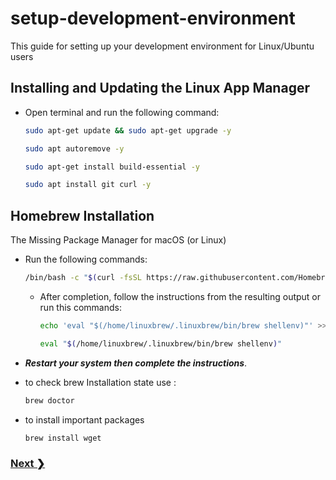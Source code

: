 # setup-development-environment

This guide for setting up your development environment for Linux/Ubuntu users

## Installing and Updating the Linux App Manager

- Open terminal and run the following command:

  ```bash
  sudo apt-get update && sudo apt-get upgrade -y
  ```

  ```bash
  sudo apt autoremove -y
  ```

  ```bash
  sudo apt-get install build-essential -y
  ```

  ```bash
  sudo apt install git curl -y
  ```

## Homebrew Installation

The Missing Package Manager for macOS (or Linux)

- Run the following commands:

  ```bash
  /bin/bash -c "$(curl -fsSL https://raw.githubusercontent.com/Homebrew/install/HEAD/install.sh)"
  ```

  - After completion, follow the instructions from the resulting output or run this commands:

    ```bash
    echo 'eval "$(/home/linuxbrew/.linuxbrew/bin/brew shellenv)"' >> /home/$(whoami)/.profile
    ```

    ```bash
    eval "$(/home/linuxbrew/.linuxbrew/bin/brew shellenv)"
    ```

- **_Restart your system then complete the instructions_**.
- to check brew Installation state use :

  ```bash
  brew doctor
  ```

- to install important packages

  ```bash
  brew install wget
  ```

### [Next ❯](./git-installation.md)
